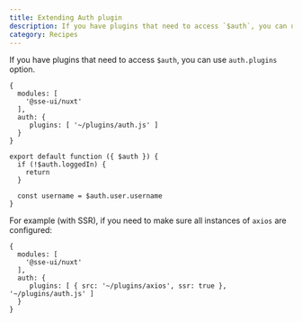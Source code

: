 ```yaml
---
title: Extending Auth plugin
description: If you have plugins that need to access `$auth`, you can use `auth.plugins` option.
category: Recipes
---
```


If you have plugins that need to access `$auth`, you can use `auth.plugins` option.

```js{}[nuxt.config.js]
{
  modules: [
    '@sse-ui/nuxt'
  ],
  auth: {
     plugins: [ '~/plugins/auth.js' ]
  }
}
```

```js{}[plugins/auth.js]
export default function ({ $auth }) {
  if (!$auth.loggedIn) {
    return
  }

  const username = $auth.user.username
}
```

For example (with SSR), if you need to make sure all instances of `axios` are configured:

```js{}[nuxt.config.js]
{
  modules: [
    '@sse-ui/nuxt'
  ],
  auth: {
     plugins: [ { src: '~/plugins/axios', ssr: true }, '~/plugins/auth.js' ]
  }
}
```
